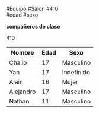 #Equipo
#Salon
#410  
#edad
#sexo

**compañeros de clase**

410

| Nombre    | Edad | Sexo       |
|-----------|------|------------|
| Chalio    | 17   | Masculino  |
| Yan       | 17   | Indefinido |
| Alain     | 16   | Mujer      |
| Alejandro | 17   | Masculino  |
| Nathan    | 11   | Masculino  |
